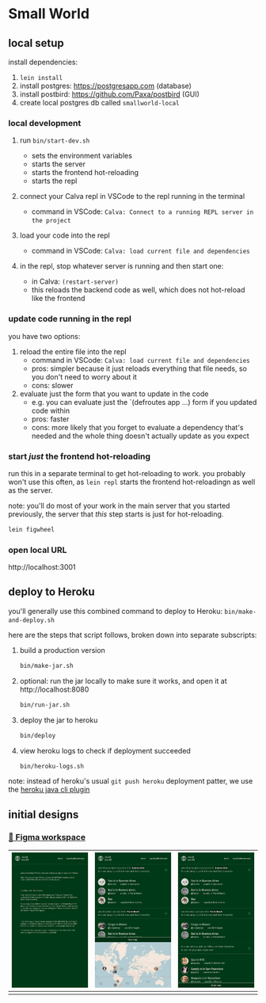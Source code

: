 # Small World

## local setup

install dependencies:

1. `lein install`
2. install postgres: https://postgresapp.com (database)
3. install postbird: https://github.com/Paxa/postbird (GUI)
4. create local postgres db called `smallworld-local`
### local development
1. run `bin/start-dev.sh`
   - sets the environment variables
   - starts the server
   - starts the frontend hot-reloading
   - starts the repl

2. connect your Calva repl in VSCode to the repl running in the terminal
   - command in VSCode: `Calva: Connect to a running REPL server in the project`

3. load your code into the repl
   - command in VSCode: `Calva: load current file and dependencies`

4. in the repl, stop whatever server is running and then start one:
   - in Calva: `(restart-server)`
   - this reloads the backend code as well, which does not hot-reload like the frontend

### update code running in the repl
you have two options:

1. reload the entire file into the repl
   - command in VSCode: `Calva: load current file and dependencies`
   - pros: simpler because it just reloads everything that file needs, so you don't need to worry about it
   - cons: slower
2. evaluate just the form that you want to update in the code
   - e.g. you can evaluate just the `(defroutes app ...) form if you updated code within
   - pros: faster
   - cons: more likely that you forget to evaluate a dependency that's needed and the whole thing doesn't actually update as you expect

### start *just* the frontend hot-reloading
run this in a separate terminal to get hot-reloading to work.  you probably won't use this often, as `lein repl` starts the frontend hot-reloadingn as well as the server.

note: you'll do most of your work in the main server that you started previously, the server that _this_ step starts is just for hot-reloading.

```clojure
lein figwheel
```

### open local URL

http://localhost:3001
## deploy to Heroku

you'll generally use this combined command to deploy to Heroku: `bin/make-and-deploy.sh`

here are the steps that script follows, broken down into separate subscripts:

1. build a production version
   ```sh
   bin/make-jar.sh
   ```

2. optional: run the jar locally to make sure it works, and open it at http://localhost:8080
   ```sh
   bin/run-jar.sh
   ```

3. deploy the jar to heroku
   ```sh
   bin/deploy
   ```

4. view heroku logs to check if deployment succeeded
   ```sh
   bin/heroku-logs.sh
   ```

note: instead of heroku's usual `git push heroku` deployment patter, we use the [heroku java cli plugin](https://devcenter.heroku.com/articles/deploying-executable-jar-files)
## initial designs

### [🎨 Figma workspace](https://www.figma.com/file/7fJoEke9aKGNg5uGE8BMCm/Small-World-mocks?node-id=0%3A1)

| ![](dev/design%20mocks/about.png) | ![](dev/design%20mocks/main%20screen%20map.jpg) | ![](dev/design%20mocks/main%20screen.jpg) |
| -                                 | -                                                | -                                         |
|                                   |                                                  |                                           |